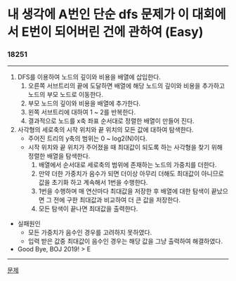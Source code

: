 # 내 생각에 A번인 단순 dfs 문제가 이 대회에서 E번이 되어버린 건에 관하여 (Easy)
### 18251
***
1. DFS를 이용하여 노드의 깊이와 비용을 배열에 삽입한다.
	1. 오른쪽 서브트리의 끝에 도달하면 배열에 해당 노드의 깊이와 비용을 추가하고 노드의 부모 노드로 이동한다.
	2. 부모 노드의 깊이와 비용을 배열에 추가한다.
	3. 왼쪽 서브트리에 대하여 1 ~ 2를 반복한다.
	4. 결과적으로 노드를 x축 좌표 순서대로 정렬한 배열이 만들어 진다.
2. 사각형의 세로축의 시작 위치와 끝 위치의 모든 값에 대하여 탐색한다.
	- 주어진 트리의 y축의 범위는 0 ~ log2(N)이다.
	- 시작 위치와 끝 위치가 주어졌을 때 최대값이 되도록 하는 사각형을 찾기 위해 정렬한 배열을 탐색한다.
		1. 배열에서 순서대로 세로축의 범위에 존재하는 노드의 가중치를 더한다.
		2. 만약 더한 가중치가 음수가 되면 더이상 아무리 더해도 최대값이 아니므로 값을 초기화 하고 
		계속해서 1번을 수행한다.
		3. 1번을 수행하며 매 연산마다 최대값을 저장한 후 배열에 대한 탐색이 끝났으면 그 전에 구한 최대값과
		비교하여 더 큰 값을 저장한다.
		4. 모든 탐색이 끝나면 최대값을 출력한다.
		
		
- 실패원인
	+ 모든 가중치가 음수인 경우를 고려하지 못하였다.
	+ 입력 받은 값중 최대값이 음수인 경우는 해당 값을 그냥 출력하여 해결하였다.
- Good Bye, BOJ 2019! > E
***
[문제](https://www.acmicpc.net/problem/18250)
			 
